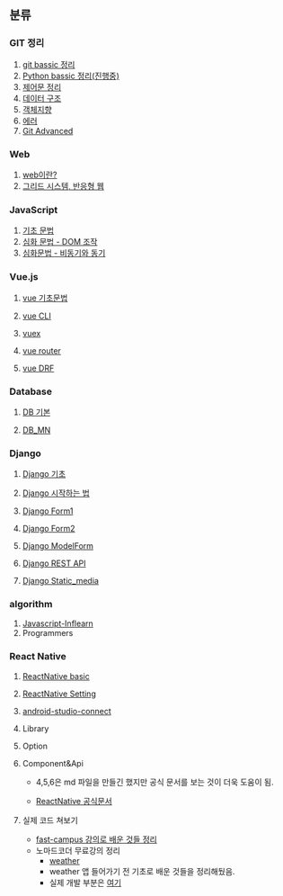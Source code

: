 ## 분류

### GIT 정리

1. [git bassic 정리](./Git/Git_bassic.md)
2. [Python bassic 정리(진행중)](./Git/Python_Bassic.md)
3. [제어문 정리](./Git/제어문.md)
4. [데이터 구조](./Git/데이터구조.md)
5. [객체지향](./Git/객체지향_OOP.md)
6. [에러](./Git/에러와_디버깅.md)
7. [Git Advanced](./Git/GITADV.md)

### Web

1. [web이란?](./Front-end/Web/Web이란.md)
2. [그리드 시스템, 반응형 웹](./Front-end/Web/responsiveWeb.md.md)

### JavaScript

1. [기초 문법](./JavaScript/JavaScript-기초문법.md)
2. [심화 문법 - DOM 조작](./JavaScript/JavaScript-심화문법.md)
3. [심화문법 - 비동기와 동기](./JavaScript/JavaScript-심화비동기와동기.md)

### Vue.js

1. [vue 기초문법](./Front-end/Vue.js/vue-1-기초문법.md)

2. [vue CLI](./Front-end/Vue.js/vue-2-CLI.md)

3. [vuex](./Front-end/Vue.js/vue-3-vuex.md)

4. [vue router](./Front-end/Vue.js/vue-4-router.md)

5. [vue DRF](./Front-end/Vue.js/vue-5-vue-DRF.md)

### Database

1. [DB 기본](./Back-end/database/DB_기본.md)

2. [DB_MN](./Back-end/database/DB_MN.md)

### Django

1. [Django 기초](./Back-end/django/Django-Base.md)

2. [Django 시작하는 법](./Back-end/django/Django-시작하기.)

3. [Django Form1](./Back-end/django/Django-Form.md)

4. [Django Form2](./Back-end/django/Django-Form2.md)

5. [Django ModelForm](./Back-end/django/Django-Model.md)

6. [Django REST API](./Back-end/django/Django-rest-API.md)

7. [Django Static_media](./Back-end/django/Django-Static_media.md)

### algorithm

1. [Javascript-Inflearn](./Algorithm/Javascript/Inflearn)
2. Programmers

### React Native

1. [ReactNative basic](./Front-end/React/ReactNative/[RN]basic.md)

2. [ReactNative Setting](./Front-end/React/ReactNative/[RN]Settings.md)

3. [android-studio-connect](./Front-end/[RN]ReactNative/[RN]react-native-android-studio-connect.md)

4. Library

5. Option

6. Component&Api
   
   - 4,5,6은 md 파일을 만들긴 했지만 공식 문서를 보는 것이 더욱 도움이 됨.
   
   - [ReactNative 공식문서](https://reactnative.dev/docs/)

7. 실제 코드 쳐보기
   
   - [fast-campus 강의로 배운 것들 정리](./Front-end/[RN]ReactNative/[RN]coding.md)
   - 노마드코더 무료강의 정리
     - [weather](./Front-end/[RN]ReactNative/[RN]Nomad-weather.md)
     - weather 앱 들어가기 전 기초로 배운 것들을 정리해뒀음.
     - 실제 개발 부분은 [여기](./Front-end/[RN]ReactNative/NomadWeather)